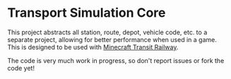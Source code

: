 # Transport Simulation Core

This project abstracts all station, route, depot, vehicle code, etc. to a separate project, allowing for better performance when used in a game. This is designed to be used with [Minecraft Transit Railway](https://github.com/jonafanho/Minecraft-Transit-Railway).

The code is very much work in progress, so don't report issues or fork the code yet!
